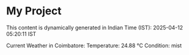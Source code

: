 # My Project

This content is dynamically generated in Indian Time (IST): 2025-04-12 05:20:11 IST


Current Weather in Coimbatore:
Temperature: 24.88 °C
Condition: mist

